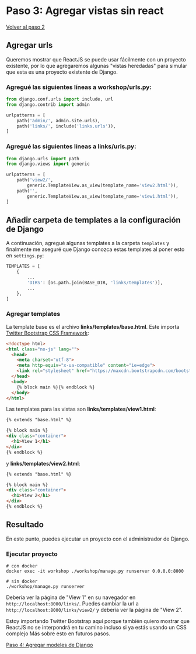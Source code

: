 # Paso 3: Agregar vistas sin react

[Volver al paso 2](/es/step2_create_django_app)

## Agregar urls

Queremos mostrar que ReactJS se puede usar fácilmente con un proyecto existente, por lo que
agregaremos algunas "vistas heredadas" para simular que esta es una proyecto existente de Django.

### Agregué las siguientes líneas a **workshop/urls.py**:

```python
from django.conf.urls import include, url
from django.contrib import admin

urlpatterns = [
    path('admin/', admin.site.urls),
    path('links/', include('links.urls')),
]
```

### Agregué las siguientes líneas a **links/urls.py**:

```python
from django.urls import path
from django.views import generic

urlpatterns = [
    path('view2/',
        generic.TemplateView.as_view(template_name='view2.html')),
    path('',
        generic.TemplateView.as_view(template_name='view1.html')),
]
```

## Añadir carpeta de templates a la configuración de Django

A continuación, agregué algunas templates a la carpeta `templates` y finalmente me aseguré
que Django conozca estas templates al poner esto en `settings.py`:

```python
TEMPLATES = [
    {
        ...
        'DIRS': [os.path.join(BASE_DIR, 'links/templates')],
        ...
    },
]
```

### Agregar templates

La template base es el archivo **links/templates/base.html**. Este importa
[Twitter Bootstrap CSS Framework](http://getbootstrap.com):

```html
<!doctype html>
<html class="no-js" lang="">
  <head>
    <meta charset="utf-8">
    <meta http-equiv="x-ua-compatible" content="ie=edge">
    <link rel="stylesheet" href="https://maxcdn.bootstrapcdn.com/bootstrap/3.3.6/css/bootstrap.min.css" integrity="sha384-1q8mTJOASx8j1Au+a5WDVnPi2lkFfwwEAa8hDDdjZlpLegxhjVME1fgjWPGmkzs7" crossorigin="anonymous">
  </head>
  <body>
    {% block main %}{% endblock %}
  </body>
</html>
```

Las templates para las vistas son **links/templates/view1.html**:

```html
{% extends "base.html" %}

{% block main %}
<div class="container">
  <h1>View 1</h1>
</div>
{% endblock %}
```

y **links/templates/view2.html**:

```html
{% extends "base.html" %}

{% block main %}
<div class="container">
  <h1>View 2</h1>
</div>
{% endblock %}
```

## Resultado
En este punto, puedes ejecutar un proyecto con el administrador de Django.

### Ejecutar proyecto
```
# con docker
docker exec -it workshop ./workshop/manage.py runserver 0.0.0.0:8000

# sin docker
./workshop/manage.py runserver
```

Debería ver la página de "View 1" en su navegador en `http://localhost:8000/links/`.
Puedes cambiar la url a `http://localhost:8000/links/view2/` y debería ver la página de "View 2".

Estoy importando Twitter Bootstrap aquí porque también quiero mostrar que ReactJS
no se interpondrá en tu camino incluso si ya estás usando un CSS complejo
Más sobre esto en futuros pasos.


[Paso 4: Agregar modeles de Django](/es/step4_add_django_models)
